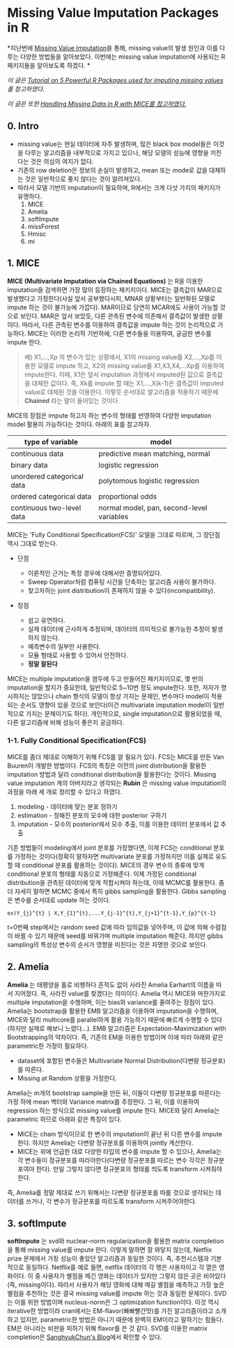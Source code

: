 # Missing Value Imputation Packages in R

*지난번에 <a href="https://github.com/ElApseR/TIL/blob/master/Statistics/Missing%20Value%20Imputation.md">Missing Value Imputation</a>을 통해, missing value의 발생 원인과 이를 다루는 다양한 방법들을 알아보았다. 이번에는 missing value imputation에 사용되는 R 패키지들을 알아보도록 하겠다. *

*이 글은 <a href="https://www.analyticsvidhya.com/blog/2016/03/tutorial-powerful-packages-imputing-missing-values/">Tutorial on 5 Powerful R Packages used for imputing missing values</a>를 참고하였다.*

*이 글은 또한 <a href="https://stefvanbuuren.name/Winnipeg/">Handling Missing Data in R with MICE를 참고하였다.</a>*



## 0. Intro
- missing value는 현실 데이터에 자주 발생하며, 많은 black box model들은 이것을 다루는 알고리즘을 내부적으로 가지고 있으나, 해당 모델의 성능에 영향을 끼친다는 것은 의심의 여지가 없다.
- 기존의 row deletion은 정보의 손실이 발생하고, mean 또는 mode로 값을 대체하는 것은 일반적으로 좋지 않다는 것이 알려져있다.
- 따라서 모델 기반의 imputation이 필요하며, R에서는 크게 다섯 가지의 패키지가 유명하다.
    1. MICE
    2. Amelia
    3. softImpute
    4. missForest
    5. Hmisc
    6. mi


## 1. MICE

**MICE (Multivariate Imputation via Chained Equations)** 는 R을 이용한 imputation을 검색하면 가장 많이 등장하는 패키지이다. MICE는 결측값이 MAR으로 발생했다고 가정한다(사실 앞서 공부했다시피, MNAR 상황부터는 일반화된 모델로 impute 하는 것이 불가능에 가깝다). MAR이므로 당연히 MCAR에도 사용이 가능할 것으로 보인다. MAR은 앞서 보았듯, 다른 관측된 변수에 의존해서 결측값이 발생한 상황이다. 따라서, 다른 관측된 변수를 이용하여 결측값을 impute 하는 것이 논리적으로 가능하다. MICE는 이러한 논리적 기반하에, 다른 변수들을 이용하여, 궁금한 변수를 impute 한다.

> 예) X1,...,Xp 의 변수가 있는 상황에서, X1의 missing value를 X2,...,Xp를 이용한 모델로 impute 하고, X2의 missing value를 X1,X3,X4,...Xp를 이용하여 impute한다. 이때, X1은 앞서 imputation 과정에서 imputed된 값으로 결측값을 대체한 값이다. 즉, Xk를 impute 할 때는 X1,...,X(k-1)은 결측값이 imputed value로 대체된 것을 이용한다. 이렇듯 순서대로 알고리즘을 적용하기 때문에 **Chained** 라는 말이 들어있는 것이다.

MICE의 장점은 impute 하고자 하는 변수의 형태를 반영하여 다양한 imputation model 활용이 가능하다는 것이다. 아래의 표를 참고하자.

|type of variable|model|
|---|---|
|continuous data| predictive mean matching, normal|
|binary data|logistic regression|
|unordered categorical data|polytomous logistic regression|
|ordered categorical data|proportional odds|
|continuous two-level data|normal model, pan, second-level variables|

MICE는 'Fully Conditional Specification(FCS)' 모델을 그대로 따르며, 그 장단점 역시 그대로 받는다.

- 단점
    - 이론적인 근거는 특정 경우에 대해서만 증명되어있다.
    - Sweep Operator처럼 컴퓨팅 시간을 단축하는 알고리즘 사용이 불가하다.   
    - 찾고자하는 joint distribution이 존재하지 않을 수 있다(incompatibility).

- 장점
    - 쉽고 유연하다.
    - 실제 데이터에 근사하게 추정되며, 데이터의 의미적으로 불가능한 추정이 발생하지 않는다.
    - 예측변수의 일부만 사용한다.
    - 모듈 형태로 사용할 수 있어서 안전하다.
    - **정말 잘된다**

MICE는 multiple imputation을 염두에 두고 만들어진 패키지이므로, 몇 번의 imputation을 할지가 중요한데, 일반적으로 5~10번 정도 impute한다. 또한, 저자가 명시하지는 않았으나 chain 형식의 모델이 항상 가지는 문제인, 변수마다 model이 적용되는 순서도 영향이 있을 것으로 보인다(이건 multivariate imputation model이 일반적으로 가지는 문제이기도 하다). 개인적으로, single imputation으로 활용되었을 때, 다른 알고리즘에 비해 성능이 좋은지 궁금하다.

###  1-1. Fully Conditional Specification(FCS)

MICE를 좀더 제대로 이해하기 위해 FCS를 알 필요가 있다. FCS는 MICE를 만든 Van Buuren이 개발한 방법이다. FCS의 특징은 이전의 joint distribution을 활용한 imputation 방법과 달리 conditional distribution을 활용한다는 것이다. Missing value imputation 계의 아버지라고 생각되는 **Rubin** 은 missing value imputation의 과정을 아래 세 개로 정리할 수 있다고 하였다.

1. modeling - 데이터에 맞는 분포 정하기
2. estimation - 정해진 분포의 모수에 대한 posterior 구하기
3. imputation - 모수의 posterior에서 모수 추출, 이를 이용한 데이터 분포에서 값 추출

기존 방법들이 modeling에서 joint 분포를 가정했다면, 이제 FCS는 conditional 분포를 가정하는 것이다(정확히 말하자면 multivariate 분포를 가정하지만 이를 실제로 유도할 때 conditional 분포를 활용하는 것이다). MICE의 경우 변수의 종류에 맞게 conditional 분포의 형태를 자동으로 가정해준다. 이제 가정된 conditional distribution을 관측된 데이터에 맞게 적합시켜야 하는데, 이때 MCMC를 활용한다. 좀더 자세히 말하면 MCMC 중에서 특히 gibbs sampling을 활용한다. Gibbs sampling은 변수를 순서대로 update 하는 것이다.

```
ex)Y_{j}^{t} | X,Y_{1}^{t},...Y_{j-1}^{t},Y_{j+1}^{t-1},Y_{p}^{t-1}
```

t=0번째 step에서는 random seed 값에 따라 임의값을 넣어주며, 이 값에 의해 수렴점이 바뀔 수 있기 때문에 seed를 바꿔가며 multiple imputation 해준다. 하지만 gibbs sampling의 특성상 변수의 순서가 영향을 미친다는 것은 자명한 것으로 보인다.




## 2. Amelia

**Amelia** 는 태평양을 홀로 비행하다 흔적도 없이 사라진 Amelia Earhart의 이름을 따서 지어졌다. 즉, 사라진 value를 찾겠다는 의미이다. Amelia 역시 MICE와 마찬가지로 multiple imputation을 수행하며, 이는 bias와 variance를 줄여주는 장점이 있다. Amelia는 bootstrap을 활용한 EMB 알고리즘을 이용하여 imputation을 수행하며, MICE와 달리 multicore를 parallel하게 활용 가능하기 때문에 빠르게 수행할 수 있다(하지만 실제로 해보니 느렸다...). EMB 알고리즘은 Expectation-Maximization with Bootstrapping의 약자이다. 즉, 기존의 EM을 이용한 방법이며 이에 따라 아래와 같은 parametric한 가정이 필요하다.

- dataset에 포함된 변수들은 Multivariate Normal Distribution(다변량 정규분포)를 따른다.
- Missing at Random 상황을 가정한다.

Amelia는 m개의 bootstrap sample을 만든 뒤, 이들이 다변량 정규분포를 따른다는 가정 하에 mean 백터와 Variance matrix를 추정한다. 그 뒤, 이를 이용하여 regression 하는 방식으로 missing value를 impute 한다. MICE와 달리 Amelia는 parametric 하므로 아래와 같은 특징이 있다.

- MICE는 chain 방식이므로 한 변수의 imputation이 끝난 뒤 다른 변수를 impute 한다. 하지만 Amelia는 다변량 정규분포를 이용하여 jointly 계산한다.
- MICE는 위에 언급한 대로 다양한 타입의 변수를 impute 할 수 있으나, Amelia는 각 변수들이 정규분포를 따라야한다(다변량 정규분포를 따르는 변수 각각은 정규분포여야 한다). 만일 그렇지 않다면 정규분포의 형태를 띄도록 transform 시켜줘야 한다.

즉, Amelia를 정말 제대로 쓰기 위해서는 다변량 정규분포를 따를 것으로 생각되는 데이터를 쓰거나, 각 변수가 정규분포를 따르도록 transform 시켜주어야한다.


## 3. softImpute

**softImpute** 는 svd와 nuclear-norm regularization을 활용한 matrix completion 을 통해 missing value를 impute 한다. 이렇게 말하면 잘 와닿지 않는데, Netflix prize 문제에서 가장 성능이 좋았던 알고리즘과 동일한 것이다. 즉, 추천시스템과 기본적으로 동일하다. Netflix를 예로 들면, netflix 데이터의 각 행은 사용자이고 각 열은 영화이다. 이 중 사용자가 별점을 메긴 영화는 데이터가 있지만 그렇지 않은 곳은 비어있다(즉, missing이다). 따라서 사용자가 해당 영화에 대해 메길 별점을 예측하고 가장 높은 별점을 추천하는 것은 결국 missing value를 impute 하는 것과 동일한 문제이다. SVD는 이를 위한 방법이며 nucleus-norm은 그 optimization function이다. 이것 역시 iterative한 방법이라 cran에서는 EM-flavor(빠빠빨간맛)를 가진 알고리즘이라고 소개하고 있지만, parametric한 방법은 아니기 때문에 완벽히 EM이라고 말하기는 힘들다. EM은 아니라는 비판을 피하기 위해 flavor를 쓴 것 같다.
SVD를 이용한 matrix completion은 <a href="http://sanghyukchun.github.io/73/">SanghyukChun's Blog</a>에서 확인할 수 있다.
